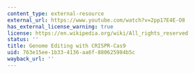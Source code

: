 ```yaml
---
content_type: external-resource
external_url: https://www.youtube.com/watch?v=2pp17E4E-O8
has_external_license_warning: true
license: https://en.wikipedia.org/wiki/All_rights_reserved
status: ''
title: Genome Editing with CRISPR-Cas9
uid: 763e15ee-1b33-4136-aa6f-880625984b5c
wayback_url: ''
---
```

